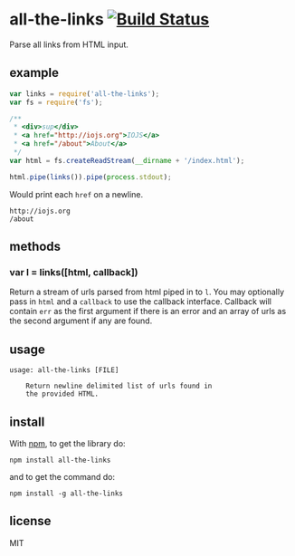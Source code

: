 # all-the-links [![Build Status](https://travis-ci.org/derekr/all-the-links.svg?branch=master)](https://travis-ci.org/derekr/all-the-links)

Parse all links from HTML input.

## example

```js
var links = require('all-the-links');
var fs = require('fs');

/**
 * <div>sup</div>
 * <a href="http://iojs.org">IOJS</a>
 * <a href="/about">About</a>
 */
var html = fs.createReadStream(__dirname + '/index.html');

html.pipe(links()).pipe(process.stdout);
```

Would print each `href` on a newline.

```
http://iojs.org
/about
```

## methods

### var l = links([html, callback])

Return a stream of urls parsed from html piped in to `l`.
You may optionally pass in `html` and a `callback` to use the callback
interface. Callback will contain `err` as the first argument if there
is an error and an array of urls as the second argument if any are found.

## usage

```
usage: all-the-links [FILE]

    Return newline delimited list of urls found in
    the provided HTML.
```

## install

With [npm](http://npmjs.org), to get the library do:

```
npm install all-the-links
```

and to get the command do:

```
npm install -g all-the-links
```

## license

MIT
